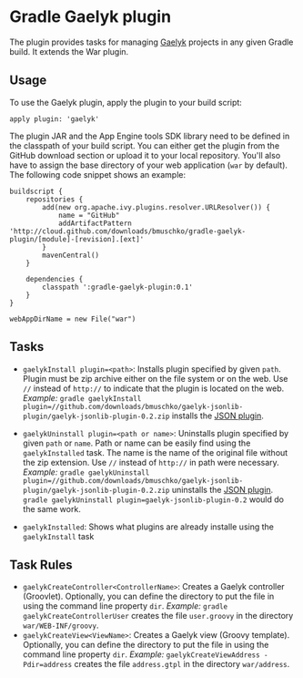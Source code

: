 # Gradle Gaelyk plugin

The plugin provides tasks for managing [Gaelyk](http://gaelyk.appspot.com/) projects in any given Gradle build. It extends
the War plugin.

## Usage

To use the Gaelyk plugin, apply the plugin to your build script:

    apply plugin: 'gaelyk'

The plugin JAR and the App Engine tools SDK library need to be defined in the classpath of your build script. You can
either get the plugin from the GitHub download section or upload it to your local repository. You'll also have to assign
the base directory of your web application (`war` by default). The following code snippet shows an example:

    buildscript {
	    repositories {
		    add(new org.apache.ivy.plugins.resolver.URLResolver()) {
    		    name = "GitHub"
    		    addArtifactPattern 'http://cloud.github.com/downloads/bmuschko/gradle-gaelyk-plugin/[module]-[revision].[ext]'
  		    }
            mavenCentral()
        }

	    dependencies {
            classpath ':gradle-gaelyk-plugin:0.1'
        }
    }

    webAppDirName = new File("war")

## Tasks

* `gaelykInstall plugin=<path>`: Installs plugin specified by given `path`. 
Plugin must be zip archive either on the file system or on the web.
Use `//` instead of `http://` to indicate that the plugin is located on the web.
 _Example:_ `gradle gaelykInstall plugin=//github.com/downloads/bmuschko/gaelyk-jsonlib-plugin/gaelyk-jsonlib-plugin-0.2.zip`
installs the [JSON plugin](https://github.com/bmuschko/gaelyk-jsonlib-plugin).

* `gaelykUninstall plugin=<path or name>`: Uninstalls plugin specified by given `path` or `name`. 
Path or name can be easily find using the `gaelykInstalled` task. The name is the name of the original file without the zip extension.
Use `//` instead of `http://` in path were necessary.
 _Example:_ `gradle gaelykUninstall plugin=//github.com/downloads/bmuschko/gaelyk-jsonlib-plugin/gaelyk-jsonlib-plugin-0.2.zip`
uninstalls the [JSON plugin](https://github.com/bmuschko/gaelyk-jsonlib-plugin).
`gradle gaelykUninstall plugin=gaelyk-jsonlib-plugin-0.2` would do the same work.

* `gaelykInstalled`: Shows what plugins are already installe using the `gaelykInstall` task


## Task Rules

* `gaelykCreateController<ControllerName>`: Creates a Gaelyk controller (Groovlet). Optionally, you can define the directory
to put the file in using the command line property `dir`. _Example:_ `gradle gaelykCreateControllerUser` creates the file
`user.groovy` in the directory `war/WEB-INF/groovy`.
* `gaelykCreateView<ViewName>`: Creates a Gaelyk view (Groovy template). Optionally, you can define the directory
to put the file in using the command line property `dir`. _Example:_ `gaelykCreateViewAddress -Pdir=address` creates the file
`address.gtpl` in the directory `war/address`.